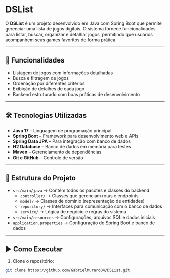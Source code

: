# DSList

O **DSList** é um projeto desenvolvido em Java com Spring Boot que permite gerenciar uma lista de jogos digitais. O sistema fornece funcionalidades para listar, buscar, organizar e detalhar jogos, permitindo que usuários acompanhem seus games favoritos de forma prática.

---

## 🔹 Funcionalidades
- Listagem de jogos com informações detalhadas
- Busca e filtragem de jogos
- Ordenação por diferentes critérios
- Exibição de detalhes de cada jogo
- Backend estruturado com boas práticas de desenvolvimento

---

## 🛠 Tecnologias Utilizadas
- **Java 17** – Linguagem de programação principal
- **Spring Boot** – Framework para desenvolvimento web e APIs
- **Spring Data JPA** – Para integração com banco de dados
- **H2 Database** – Banco de dados em memória para testes
- **Maven** – Gerenciamento de dependências
- **Git e GitHub** – Controle de versão

---

## 📂 Estrutura do Projeto
- `src/main/java` → Contém todos os pacotes e classes do backend
  - `controller/` → Classes que gerenciam rotas e endpoints
  - `model/` → Classes de domínio (representação de entidades)
  - `repository/` → Interfaces para comunicação com o banco de dados
  - `service/` → Lógica de negócio e regras do sistema
- `src/main/resources` → Configurações, arquivos SQL e dados iniciais
- `application.properties` → Configuração do Spring Boot e banco de dados

---

## ▶ Como Executar
1. Clone o repositório:
```bash
git clone https://github.com/GabrielMuraro04/DSList.git
